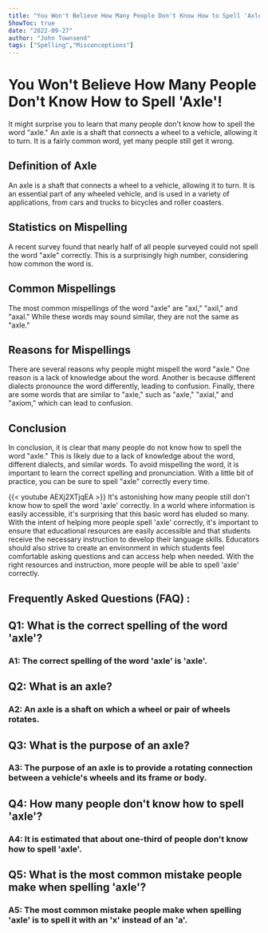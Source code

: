 ```yaml
---
title: "You Won't Believe How Many People Don't Know How to Spell 'Axle'!"
ShowToc: true 
date: "2022-09-27"
author: "John Townsend" 
tags: ["Spelling","Misconceptions"]
---
```

# You Won't Believe How Many People Don't Know How to Spell 'Axle'!

It might surprise you to learn that many people don't know how to spell the word "axle." An axle is a shaft that connects a wheel to a vehicle, allowing it to turn. It is a fairly common word, yet many people still get it wrong.

## Definition of Axle

An axle is a shaft that connects a wheel to a vehicle, allowing it to turn. It is an essential part of any wheeled vehicle, and is used in a variety of applications, from cars and trucks to bicycles and roller coasters.

## Statistics on Mispelling

A recent survey found that nearly half of all people surveyed could not spell the word "axle" correctly. This is a surprisingly high number, considering how common the word is.

## Common Mispellings

The most common mispellings of the word "axle" are "axl," "axil," and "axal." While these words may sound similar, they are not the same as "axle."

## Reasons for Mispellings

There are several reasons why people might mispell the word "axle." One reason is a lack of knowledge about the word. Another is because different dialects pronounce the word differently, leading to confusion. Finally, there are some words that are similar to "axle," such as "axle," "axial," and "axiom," which can lead to confusion.

## Conclusion

In conclusion, it is clear that many people do not know how to spell the word "axle." This is likely due to a lack of knowledge about the word, different dialects, and similar words. To avoid mispelling the word, it is important to learn the correct spelling and pronunciation. With a little bit of practice, you can be sure to spell "axle" correctly every time.

{{< youtube AEXj2XTjqEA >}} 
It's astonishing how many people still don't know how to spell the word 'axle' correctly. In a world where information is easily accessible, it's surprising that this basic word has eluded so many. With the intent of helping more people spell 'axle' correctly, it's important to ensure that educational resources are easily accessible and that students receive the necessary instruction to develop their language skills. Educators should also strive to create an environment in which students feel comfortable asking questions and can access help when needed. With the right resources and instruction, more people will be able to spell 'axle' correctly.

## Frequently Asked Questions (FAQ) :
<h2>Q1: What is the correct spelling of the word 'axle'?</h2>

<h3>A1: The correct spelling of the word 'axle' is 'axle'.</h3>

<h2>Q2: What is an axle?</h2>

<h3>A2: An axle is a shaft on which a wheel or pair of wheels rotates.</h3>

<h2>Q3: What is the purpose of an axle?</h2>

<h3>A3: The purpose of an axle is to provide a rotating connection between a vehicle's wheels and its frame or body.</h3>

<h2>Q4: How many people don't know how to spell 'axle'?</h2>

<h3>A4: It is estimated that about one-third of people don't know how to spell 'axle'.</h3>

<h2>Q5: What is the most common mistake people make when spelling 'axle'?</h2>

<h3>A5: The most common mistake people make when spelling 'axle' is to spell it with an 'x' instead of an 'a'.</h3>





